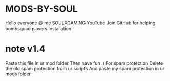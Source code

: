 # MODS-BY-SOUL
Hello everyone 😄 me SOULXGAMING YouTube Join GitHub for helping bombsquad players
Installation 
# note v1.4
Paste this file in ur mod folder
Then have fun :) 
For spam protection Delete the old spam protection from ur scripts
And paste my spam protection in ur mods folder

